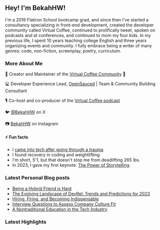 ## Hey! I'm BekahHW!
I'm a 2019 Flatiron School bootcamp grad, and since then I've started a consultancy specializing in front-end development, created the developer community called Virtual Coffee, continued to prolifically tweet, spoken on podcasts and at conferences, and continued to mom my four kids.  In my previous life, I spent 10 years teaching college English and three years organizing events and community. I fully embrace being a writer of many genres: code, non-fiction, screenplay, poetry, curriculum.


### More About Me
💖  Creator and Maintainer of the [Virtual Coffee Community](https://virtualcoffee.io) 💖 

💻  Developer Experience Lead, [OpenSauced](https://opensauced.pizza/) | Team & Community Building Consultant

🎙  Co-host and co-producer of the [Virtual Coffee podcast](https://virtualcoffee.io/podcast/)

🐦  [@BekahHW](https://twitter.com/BekahHW) on X

📷  [BekahHW](https://instagram.com/BekahHW) on Instagram


#### ⚡ Fun facts 
* I [came into tech after going through a trauma](https://www.youtube.com/watch?v=hejE4BYAqok) 
* I found recovery in coding and weightlifting
* I'm short, 5'1, but that doesn't stop me from deadlifting 265 lbs.
* In 2023, I gave my first keynote: [The Power of Storytelling](https://youtu.be/Dcz0dOQmcaE).

### Latest Personal Blog posts
<!-- BLOG-POST-LIST:START -->
- [Being a Hybrid Friend is Hard](https://bekahhw.com/Being-a-Hybrid-Friend-is-Hard)
- [The Evolving Landscape of DevRel: Trends and Predictions for 2023](https://bekahhw.com/The-Evolving-Landscape-of-DevRel)
- [Hiring, Firing, and Becoming Indispensable](https://bekahhw.com/Hiring,-Firing,-and-Becoming-Indispensable)
- [Interview Questions to Assess Company Culture Fit](https://bekahhw.com/Interview-Culture-Questions)
- [A Nontraditional Education in the Tech Industry](https://bekahhw.com/A-Nontraditional-Education-in-the-Tech-Industry)
<!-- BLOG-POST-LIST:END -->

### Latest Highlights
<!-- OPENSAUCED_START -->
<!-- This section will be automatically updated -->
<!-- OPENSAUCED_END -->

